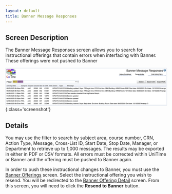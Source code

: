 ```yaml
---
layout: default
title: Banner Message Responses
---
```



## Screen Description
The Banner Message Responses screen allows you to search for instructional offerings that contain errors when interfacing with Banner. These offerings were not pushed to Banner


![Banner Message Responses](images/banner-message-responses-1.png){:class='screenshot'}

## Details

You may use the filter to search by subject area, course number, CRN, Action Type, Message, Cross-List ID, Start Date, Stop Date, Manager, or Department to retrieve up to 1,000 messages. The results may be exported in either in PDF or CSV formats. All errors must be corrected within UniTime or Banner and the offering must be pushed to Banner again.

In order to push these instructional changes to Banner, you must use the [Banner Offerings](banner-offerings) screen. Select the instructional offering you wish to resend. You will be redirected to the [Banner Offering Detail](banner-offering-detail) screen. From this screen, you will need to click the **Resend to Banner** button.
